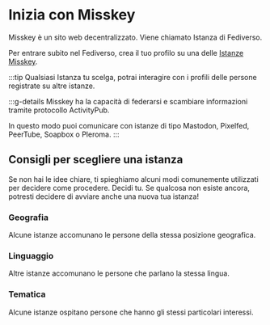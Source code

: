 # Inizia con Misskey

Misskey è un sito web decentralizzato. Viene chiamato Istanza di Fediverso.

Per entrare subito nel Fediverso, crea il tuo profilo su una delle [Istanze Misskey](../instances.md).

:::tip
Qualsiasi Istanza tu scelga, potrai interagire con i profili delle persone registrate su altre istanze.

:::g-details
Misskey ha la capacità di federarsi e scambiare informazioni tramite protocollo ActivityPub.

In questo modo puoi comunicare con istanze di tipo Mastodon, Pixelfed, PeerTube, Soapbox o Pleroma.
:::

## Consigli per scegliere una istanza

Se non hai le idee chiare, ti spieghiamo alcuni modi comunemente utilizzati per decidere come procedere. Decidi tu. Se qualcosa non esiste ancora, potresti decidere di avviare anche una nuova tua istanza!

### Geografia

Alcune istanze accomunano le persone della stessa posizione geografica.

### Linguaggio

Altre istanze accomunano le persone che parlano la stessa lingua.

### Tematica

Alcune istanze ospitano persone che hanno gli stessi particolari interessi.
